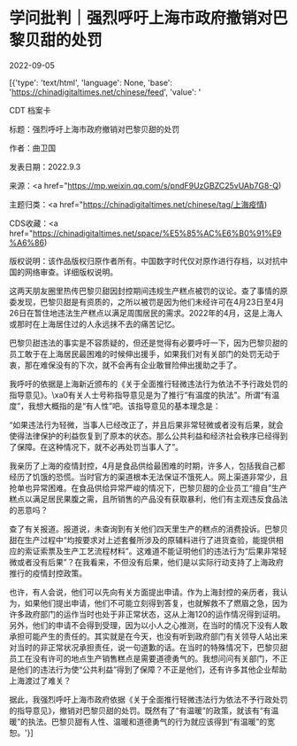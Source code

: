 # 学问批判｜​强烈呼吁上海市政府撤销对巴黎贝甜的处罚

2022-09-05

[{'type': 'text/html', 'language': None, 'base': 'https://chinadigitaltimes.net/chinese/feed', 'value': '

CDT 档案卡

标题：强烈呼吁上海市政府撤销对巴黎贝甜的处罚

作者：曲卫国

发表日期：2022.9.3

来源：<a href="https://mp.weixin.qq.com/s/pndF9UzGBZC25vUAb7G8-Q)

主题归类：<a href="https://chinadigitaltimes.net/chinese/tag/上海疫情)

CDS收藏：<a href="https://chinadigitaltimes.net/space/%E5%85%AC%E6%B0%91%E9%A6%86)

版权说明：该作品版权归原作者所有。中国数字时代仅对原作进行存档，以对抗中国的网络审查。详细版权说明。





这两天朋友圈里热传巴黎贝甜因封控期间违规生产糕点被罚的议论。查了事情的原委发现，巴黎贝甜是有资质的，之所以被罚是因为他们未经许可在4月23日至4月26日在暂住地违法生产糕点以满足周围居民的需求。2022年的4月，这是上海人或那时在上海居住过的人永远抹不去的痛苦记忆。

巴黎贝甜违法的事实是不容质疑的，但还是觉得有必要呼吁一下，因为巴黎贝甜的员工敢于在上海居民最困难的时候伸出援手，如果我们对有关部门的处罚无动于衷，那在难保没有的下次，就不会再有企业敢冒险伸出援助之手了。

我呼吁的依据是上海新近颁布的《关于全面推行轻微违法行为依法不予行政处罚的指导意见》。\xa0有关人士号称指导意见是为了推行“有温度的执法”。所谓“有温度”，我想大概指的是“有人性”吧。该指导意见的基本理念是：

“如果违法行为轻微，当事人已经改正了，并且后果非常轻微或者没有后果，就会使得法律保护的利益恢复到了原本的状态。那么公共利益和经济社会秩序已经得到了保障。在这种情况下，就不必再处罚当事人了”。

我亲历了上海的疫情封控，4月是食品供给最困难的时期，许多人，包括我自己都经历了饥饿的恐慌。当时官方的渠道根本无法保证不饿死人。网上渠道非常少，且抢单也异常困难。在食品供给异常严峻的情况下，巴黎贝甜的企业员工“擅自”生产糕点以满足居民果腹之需，且所销售的产品没有获取暴利，他们有主观违反食品法的恶意吗？

查了有关报道。报道说，未查询到有关他们四天里生产的糕点的消费投诉。巴黎贝甜在生产过程中“均按要求对上述套餐所涉及的原辅料进行了进货查验，能提供相应的索证索票及生产工艺流程材料”。这难道不能证明他们的违法行为“后果非常轻微或者没有后果”？在我看来，不但没有后果，他们是以实际行动支持了上海政府推行的疫情封控政策。

也许，有人会说，他们可以先向有关方面提出申请。作为上海封控的亲历者，我认为，如果他们提出申请，他们不可能立刻得到答复，也就解救不了燃眉之急，因为许多政府部门的运作当时也处于非正常状态，这从上海120的运作情况得到证明。另外，他们的申请不会得到受理，因为以小人之心推测，在当时的情况下没有人敢承担可能产生的责任的。其实就是在今天，也没有听到政府部门有关领导人站出来对当时的非正常状况承担责任，说一句道歉的话。在当时的特殊情况下，巴黎贝甜员工在没有许可的地点生产销售糕点是需要道德勇气的。我想问问有关部门，不正是他们的违法行为使“公共利益”得到了保障？不正是他们，还有许多其他企业帮助上海渡过了难关？

据此，我强烈呼吁上海市政府依据《关于全面推行轻微违法行为依法不予行政处罚的指导意见》，撤销对巴黎贝甜的处罚。既然有了“有温暖”的政策，就该有“有温暖”的执法。巴黎贝甜有人性、温暖和道德勇气的行为就应该得到“有温暖”的宽恕。'}]